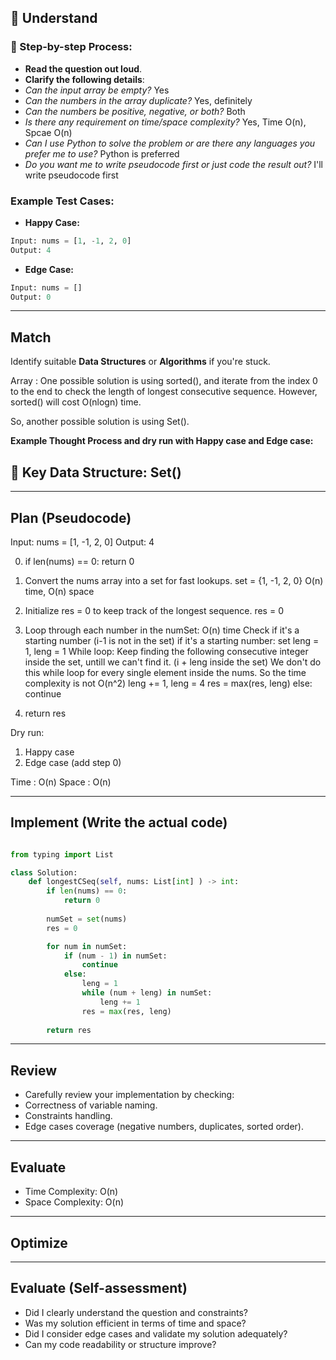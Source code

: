 ## 📖 Understand

### 📌 Step-by-step Process:

- **Read the question out loud**.
- **Clarify the following details**:
 - _Can the input array be empty?_ Yes
 - _Can the numbers in the array duplicate?_ Yes, definitely
 - _Can the numbers be positive, negative, or both?_ Both
 - _Is there any requirement on time/space complexity?_ Yes, Time O(n), Spcae O(n)
 - _Can I use Python to solve the problem or are there any languages you prefer me to use?_ Python is preferred
 - _Do you want me to write pseudocode first or just code the result out?_ I'll write pseudocode first

### Example Test Cases:

- **Happy Case:**

 ```python
Input: nums = [1, -1, 2, 0]
Output: 4
 ```

- **Edge Case:**
 ```python
 Input: nums = []
 Output: 0
 ```

---

## Match

Identify suitable **Data Structures** or **Algorithms** if you're stuck.

Array : One possible solution is using sorted(), and iterate from the index 0 to the end to check the length of longest consecutive sequence.  However, sorted() will cost O(nlogn) time.

So, another possible solution is using Set().


**Example Thought Process and dry run with Happy case and Edge case:**

## 🔑 Key Data Structure: Set()


---

## Plan (Pseudocode)

Input: nums = [1, -1, 2, 0]
Output: 4

0. if len(nums) == 0: return 0 

1. Convert the nums array into a set for fast lookups. set = {1, -1, 2, 0} O(n) time, O(n) space
2. Initialize res = 0 to keep track of the longest sequence. res = 0 
3. Loop through each number in the numSet: O(n) time
    Check if it's a starting number (i-1 is not in the set)
    if it's a starting number:
        set leng = 1, leng = 1 
        While loop: Keep finding the following consecutive integer inside the set, untill we can't find it. (i + leng inside the set) We don't do this while loop for every single element inside the nums. So the time complexity is not O(n^2)
            leng += 1, leng = 4
        res = max(res, leng) 
    else:
        continue 
4. return res 


Dry run: 
1. Happy case 
2. Edge case (add step 0)

Time : O(n)
Space : O(n)

---

## Implement (Write the actual code)


```python

from typing import List

class Solution:
    def longestCSeq(self, nums: List[int] ) -> int:
        if len(nums) == 0: 
            return 0 
        
        numSet = set(nums)
        res = 0 

        for num in numSet:
            if (num - 1) in numSet:
                continue
            else:
                leng = 1 
                while (num + leng) in numSet:
                    leng += 1 
                res = max(res, leng)
        
        return res 

```

---

## Review

- Carefully review your implementation by checking:
 - Correctness of variable naming.
 - Constraints handling.
 - Edge cases coverage (negative numbers, duplicates, sorted order).

---

## Evaluate

- Time Complexity: O(n)
- Space Complexity: O(n)

---

## Optimize

---

## Evaluate (Self-assessment)

- Did I clearly understand the question and constraints?
- Was my solution efficient in terms of time and space?
- Did I consider edge cases and validate my solution adequately?
- Can my code readability or structure improve?

